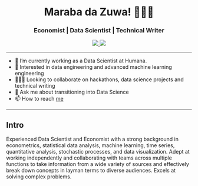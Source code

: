 <h1 align="center"> Maraba da Zuwa! 👋🏾😄 </h1>
<h3 align="center"> Economist | Data Scientist | Technical Writer </h3>

<p align="center">
<a href="https://linkedin.com/in/samboamaza">
  <img src="https://img.shields.io/badge/LinkedIn-blue?style=flat&logo=linkedin&labelColor=gray"/>
</a>        

<a href="https://medium.com/@samboamaza">
  <img src="https://img.shields.io/badge/Medium-black?style=flat&logo=medium&labelColor=black"/>
</a>        
  
---
- 🔭 I’m currently working as a Data Scientist at Humana.
- 🌱 Interested in data engineering and advanced machine learning engineering
- 🧑‍🤝‍🧑 Looking to collaborate on hackathons, data science projects and technical writing
- 💬 Ask me about transitioning into Data Science
- 📫 How to reach [me](https://www.buymeacoffee.com/samboamaza)
---
## Intro
Experienced Data Scientist and Economist with a strong background in econometrics, statistical data analysis, machine learning, time series, quantitative analysis, stochastic processes, and data visualization. Adept at working independently and collaborating with teams across multiple functions to take information from a wide variety of sources and effectively break down concepts in layman terms to diverse audiences. Excels at solving complex problems.

<!---
## Current Projects
- 
--->

  <!---
samboamaza/samboamaza is a ✨ special ✨ repository because its `README.md` (this file) appears on your GitHub profile.
You can click the Preview link to take a look at your changes.
--->
